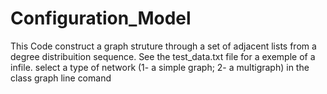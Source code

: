 # Configuration_Model
This Code construct a graph struture through a set of adjacent lists from a degree distribuition sequence.
See the test_data.txt file for a exemple of a infile.
select a type of network (1- a simple graph; 2- a multigraph) in the class graph line comand
